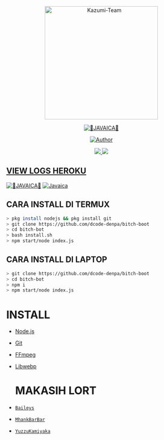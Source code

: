<div align="center">
<img src="https://avatars.githubusercontent.com/u/76092760?s=400&u=6ab5dec127e4a13e81d46d44387d395f943fe914&v=4" alt="Kazumi-Team" width="300" />

<p align="center">
<a href="#"><img title="👾JAVAICA👾" src="https://img.shields.io/badge/JAVAICA-green?colorA=%23ff0000&colorB=%23017e40&style=for-the-badge"></a>
</p>
<p align="center">
<a href="https://github.com/rubenbot2"><img title="Author" src="https://img.shields.io/badge/AUTHOR-JAVAICA ID-orange.svg?style=for-the-badge&logo=github"></a>
</p>

>
>
>
</div>
<p align="center">
  <a href="https://instagram.com/ruben.and1"><img src="https://img.shields.io/badge/Instagram-E4405F?style=for-the-badge&logo=instagram&logoColor=white"/> 
  <a href="https://wa.me/6281235877763"><img src="https://img.shields.io/badge/WhatsApp-25D366?style=for-the-badge&logo=whatsapp&logoColor=white" />
</p>

##  VIEW LOGS HEROKU
<a href="https://dashboard.heroku.com/apps/javaica-back/logs"><img title="👾JAVAICA👾" src="https://img.shields.io/badge/VIEW LOGS-blueviolet?logoColor=violet&colorB=%23017e40&style=for-the-badge"></a>
<a href="https://avatars.githubusercontent.com/u/76629978?v="><img title="Javaica" src="https://img.shields.io/static/v1?label=View Logs&message=HEROKU&color=<bluesoviet>"></a>
## CARA INSTALL DI TERMUX
```bash
> pkg install nodejs && pkg install git
> git clone https://github.com/dcode-denpa/bitch-boot
> cd bitch-bot
> bash install.sh
> npm start/node index.js
```
## CARA INSTALL DI LAPTOP
```bash
> git clone https://github.com/dcode-denpa/bitch-boot
> cd bitch-bot
> npm i
> npm start/node index.js
```

# INSTALL
* [Node.js](https://nodejs.org/en/)
* [Git](https://git-scm.com/downloads)
* [FFmpeg](https://github.com/BtbN/FFmpeg-Builds/releases/download/autobuild-2020-12-08-13-03/ffmpeg-n4.3.1-26-gca55240b8c-win64-gpl-4.3.zip)
* [Libwebp](https://developers.google.com/speed/webp/download)

  # MAKASIH LORT
* [`Baileys`](https://github.com/adiwajshing/Baileys)
* [`MhankBarBar`](https://github.com/MhankBarBar)
* [`YuzzuKamiyaka`](https://github.com/YuzzuKamiyaka)
  
  
